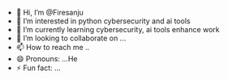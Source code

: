 - 👋 Hi, I’m @Firesanju
- 👀 I’m interested in python cybersecurity and ai tools
- 🌱 I’m currently learning cybersecurity, ai tools enhance work 
- 💞️ I’m looking to collaborate on ...
- 📫 How to reach me ..
- 😄 Pronouns: ...He
- ⚡ Fun fact: ...

<!---
Firesanju/Firesanju is a ✨ special ✨ repository because its `README.md` (this file) appears on your GitHub profile.
You can click the Preview link to take a look at your changes.
--->
